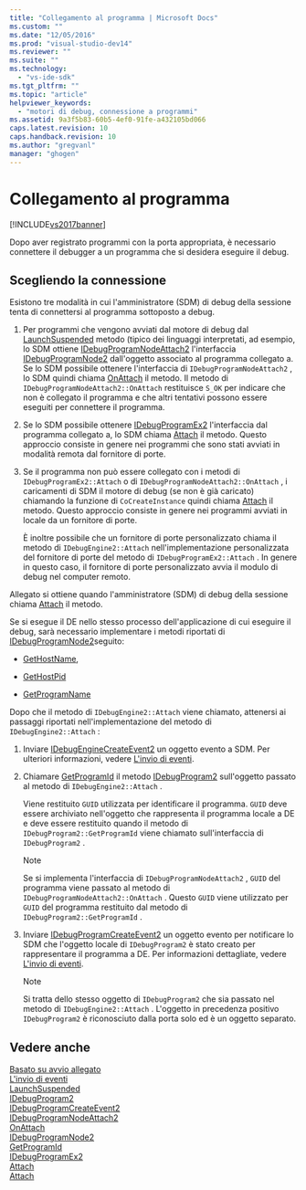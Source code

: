 ```yaml
---
title: "Collegamento al programma | Microsoft Docs"
ms.custom: ""
ms.date: "12/05/2016"
ms.prod: "visual-studio-dev14"
ms.reviewer: ""
ms.suite: ""
ms.technology: 
  - "vs-ide-sdk"
ms.tgt_pltfrm: ""
ms.topic: "article"
helpviewer_keywords: 
  - "motori di debug, connessione a programmi"
ms.assetid: 9a3f5b83-60b5-4ef0-91fe-a432105bd066
caps.latest.revision: 10
caps.handback.revision: 10
ms.author: "gregvanl"
manager: "ghogen"
---
```

# Collegamento al programma
[!INCLUDE[vs2017banner](../../code-quality/includes/vs2017banner.md)]

Dopo aver registrato programmi con la porta appropriata, è necessario connettere il debugger a un programma che si desidera eseguire il debug.  
  
## Scegliendo la connessione  
 Esistono tre modalità in cui l'amministratore \(SDM\) di debug della sessione tenta di connettersi al programma sottoposto a debug.  
  
1.  Per programmi che vengono avviati dal motore di debug dal [LaunchSuspended](../../extensibility/debugger/reference/idebugenginelaunch2-launchsuspended.md) metodo \(tipico dei linguaggi interpretati, ad esempio, lo SDM ottiene [IDebugProgramNodeAttach2](../../extensibility/debugger/reference/idebugprogramnodeattach2.md) l'interfaccia [IDebugProgramNode2](../../extensibility/debugger/reference/idebugprogramnode2.md) dall'oggetto associato al programma collegato a.  Se lo SDM possibile ottenere l'interfaccia di `IDebugProgramNodeAttach2` , lo SDM quindi chiama [OnAttach](../../extensibility/debugger/reference/idebugprogramnodeattach2-onattach.md) il metodo.  Il metodo di `IDebugProgramNodeAttach2::OnAttach` restituisce `S_OK` per indicare che non è collegato il programma e che altri tentativi possono essere eseguiti per connettere il programma.  
  
2.  Se lo SDM possibile ottenere [IDebugProgramEx2](../../extensibility/debugger/reference/idebugprogramex2.md) l'interfaccia dal programma collegato a, lo SDM chiama [Attach](../../extensibility/debugger/reference/idebugprogramex2-attach.md) il metodo.  Questo approccio consiste in genere nei programmi che sono stati avviati in modalità remota dal fornitore di porte.  
  
3.  Se il programma non può essere collegato con i metodi di `IDebugProgramEx2::Attach` o di `IDebugProgramNodeAttach2::OnAttach` , i caricamenti di SDM il motore di debug \(se non è già caricato\) chiamando la funzione di `CoCreateInstance` quindi chiama [Attach](../../extensibility/debugger/reference/idebugengine2-attach.md) il metodo.  Questo approccio consiste in genere nei programmi avviati in locale da un fornitore di porte.  
  
     È inoltre possibile che un fornitore di porte personalizzato chiama il metodo di `IDebugEngine2::Attach` nell'implementazione personalizzata del fornitore di porte del metodo di `IDebugProgramEx2::Attach` .  In genere in questo caso, il fornitore di porte personalizzato avvia il modulo di debug nel computer remoto.  
  
 Allegato si ottiene quando l'amministratore \(SDM\) di debug della sessione chiama [Attach](../../extensibility/debugger/reference/idebugengine2-attach.md) il metodo.  
  
 Se si esegue il DE nello stesso processo dell'applicazione di cui eseguire il debug, sarà necessario implementare i metodi riportati di [IDebugProgramNode2](../../extensibility/debugger/reference/idebugprogramnode2.md)seguito:  
  
-   [GetHostName](../../extensibility/debugger/reference/idebugprogramnode2-gethostname.md),  
  
-   [GetHostPid](../../extensibility/debugger/reference/idebugprogramnode2-gethostpid.md)  
  
-   [GetProgramName](../../extensibility/debugger/reference/idebugprogramnode2-getprogramname.md)  
  
 Dopo che il metodo di `IDebugEngine2::Attach` viene chiamato, attenersi ai passaggi riportati nell'implementazione del metodo di `IDebugEngine2::Attach` :  
  
1.  Inviare [IDebugEngineCreateEvent2](../../extensibility/debugger/reference/idebugenginecreateevent2.md) un oggetto evento a SDM.  Per ulteriori informazioni, vedere [L'invio di eventi](../../extensibility/debugger/sending-events.md).  
  
2.  Chiamare [GetProgramId](../../extensibility/debugger/reference/idebugprogram2-getprogramid.md) il metodo [IDebugProgram2](../../extensibility/debugger/reference/idebugprogram2.md) sull'oggetto passato al metodo di `IDebugEngine2::Attach` .  
  
     Viene restituito `GUID` utilizzata per identificare il programma.  `GUID` deve essere archiviato nell'oggetto che rappresenta il programma locale a DE e deve essere restituito quando il metodo di `IDebugProgram2::GetProgramId` viene chiamato sull'interfaccia di `IDebugProgram2` .  
  
    > [!NOTE]
    >  Se si implementa l'interfaccia di `IDebugProgramNodeAttach2` , `GUID` del programma viene passato al metodo di `IDebugProgramNodeAttach2::OnAttach` .  Questo `GUID` viene utilizzato per `GUID` del programma restituito dal metodo di `IDebugProgram2::GetProgramId` .  
  
3.  Inviare [IDebugProgramCreateEvent2](../../extensibility/debugger/reference/idebugprogramcreateevent2.md) un oggetto evento per notificare lo SDM che l'oggetto locale di `IDebugProgram2` è stato creato per rappresentare il programma a DE.  Per informazioni dettagliate, vedere [L'invio di eventi](../../extensibility/debugger/sending-events.md).  
  
    > [!NOTE]
    >  Si tratta dello stesso oggetto di `IDebugProgram2` che sia passato nel metodo di `IDebugEngine2::Attach` .  L'oggetto in precedenza positivo `IDebugProgram2` è riconosciuto dalla porta solo ed è un oggetto separato.  
  
## Vedere anche  
 [Basato su avvio allegato](../../extensibility/debugger/launch-based-attachment.md)   
 [L'invio di eventi](../../extensibility/debugger/sending-events.md)   
 [LaunchSuspended](../../extensibility/debugger/reference/idebugenginelaunch2-launchsuspended.md)   
 [IDebugProgram2](../../extensibility/debugger/reference/idebugprogram2.md)   
 [IDebugProgramCreateEvent2](../../extensibility/debugger/reference/idebugprogramcreateevent2.md)   
 [IDebugProgramNodeAttach2](../../extensibility/debugger/reference/idebugprogramnodeattach2.md)   
 [OnAttach](../../extensibility/debugger/reference/idebugprogramnodeattach2-onattach.md)   
 [IDebugProgramNode2](../../extensibility/debugger/reference/idebugprogramnode2.md)   
 [GetProgramId](../../extensibility/debugger/reference/idebugprogram2-getprogramid.md)   
 [IDebugProgramEx2](../../extensibility/debugger/reference/idebugprogramex2.md)   
 [Attach](../../extensibility/debugger/reference/idebugprogramex2-attach.md)   
 [Attach](../../extensibility/debugger/reference/idebugengine2-attach.md)